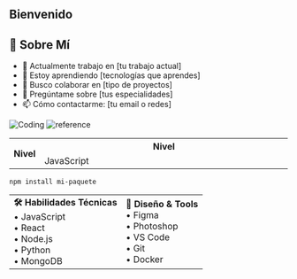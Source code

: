       
## Bienvenido

## 🚀 Sobre Mí
- 🔭 Actualmente trabajo en [tu trabajo actual]
- 🌱 Estoy aprendiendo [tecnologías que aprendes]
- 👯 Busco colaborar en [tipo de proyectos]
- 💬 Pregúntame sobre [tus especialidades]
- 📫 Cómo contactarme: [tu email o redes]

![Coding](https://media3.giphy.com/media/v1.Y2lkPTc5MGI3NjExZ3JmNmIwcXI4cXdkOHgxdmQ3ZjhudzV0bzFvYnV1ZjUxcTBoeGppMyZlcD12MV9pbnRlcm5hbF9naWZfYnlfaWQmY3Q9Zw/2ZsmHUWecHSlqXLAyi/giphy.gif)
![reference](https://images.pexels.com/photos/33929358/pexels-photo-33929358.jpeg)

<table>
      <tr>
            <th rowspan="2" >Nivel</th>
            <th width="500">Nivel</th>
      </tr>
      <tr>
            <td>JavaScript</td>
      </tr>
</table>

<p style="font-family: 'Courier New', monospace;">
  <code>npm install mi-paquete</code>
</p>

| | |
| :---------------------------------------------------------------- | :--------------------------------------------------------------- |
| **🛠️ Habilidades Técnicas** <br> • JavaScript <br> • React <br> • Node.js <br> • Python <br> • MongoDB | **🎨 Diseño & Tools** <br> • Figma <br> • Photoshop <br> • VS Code <br> • Git <br> • Docker |
